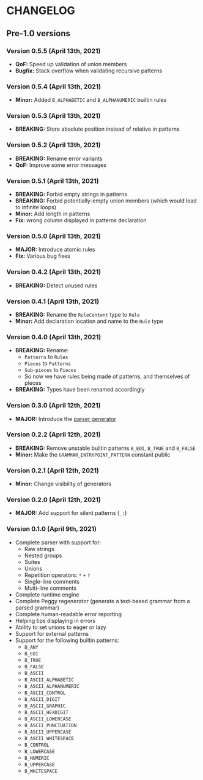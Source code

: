 # CHANGELOG

## Pre-1.0 versions

### Version 0.5.5 (April 13th, 2021)

* **QoF:** Speed up validation of union members
* **Bugfix:** Stack overflow when validating recursive patterns

### Version 0.5.4 (April 13th, 2021)

* **Minor:** Added `B_ALPHABETIC` and `B_ALPHANUMERIC` builtin rules

### Version 0.5.3 (April 13th, 2021)

* **BREAKING:** Store absolute position instead of relative in patterns

### Version 0.5.2 (April 13th, 2021)

* **BREAKING:** Rename error variants
* **QoF:** Improve some error messages

### Version 0.5.1 (April 13th, 2021)

* **BREAKING:** Forbid empty strings in patterns
* **BREAKING:** Forbid potentially-empty union members (which would lead to infinite loops)
* **Minor:** Add length in patterns
* **Fix:** wrong column displayed in patterns declaration

### Version 0.5.0 (April 13th, 2021)

* **MAJOR:** Introduce atomic rules
* **Fix:** Various bug fixes

### Version 0.4.2 (April 13th, 2021)

* **BREAKING:** Detect unused rules

### Version 0.4.1 (April 13th, 2021)

* **BREAKING:** Rename the `RuleContent` type to `Rule`
* **Minor:** Add declaration location and name to the `Rule` type

### Version 0.4.0 (April 13th, 2021)

* **BREAKING:** Rename:
  * `Patterns` to `Rules`
  * `Pieces` to `Patterns`
  * `Sub-pieces` to `Pieces`
  * So now we have rules being made of patterns, and themselves of pieces
* **BREAKING:** Types have been renamed accordingly

### Version 0.3.0 (April 12th, 2021)

* **MAJOR:** Introduce the [parser generator](peggy_derive/)

### Version 0.2.2 (April 12th, 2021)

* **BREAKING:** Remove unstable builtin patterns `B_EOI`, `B_TRUE` and `B_FALSE`
* **Minor:** Make the `GRAMMAR_ENTRYPOINT_PATTERN` constant public

### Version 0.2.1 (April 12th, 2021)

* **Minor:** Change visibility of generators

### Version 0.2.0 (April 12th, 2021)

* **MAJOR:** Add support for silent patterns (`_:`)

### Version 0.1.0 (April 9th, 2021)

* Complete parser with support for:
  * Raw strings
  * Nested groups
  * Suites
  * Unions
  * Repetition operators: `*` `+` `?`
  * Single-line comments
  * Multi-line comments
* Complete runtime engine
* Complete Peggy regenerator (generate a text-based grammar from a parsed grammar)
* Complete human-readable error reporting
* Helping tips displaying in errors
* Ability to set unions to eager or lazy
* Support for external patterns
* Support for the following builtin patterns:
  * `B_ANY`
  * `B_EOI`
  * `B_TRUE`
  * `B_FALSE`
  * `B_ASCII`
  * `B_ASCII_ALPHABETIC`
  * `B_ASCII_ALPHANUMERIC`
  * `B_ASCII_CONTROL`
  * `B_ASCII_DIGIT`
  * `B_ASCII_GRAPHIC`
  * `B_ASCII_HEXDIGIT`
  * `B_ASCII_LOWERCASE`
  * `B_ASCII_PUNCTUATION`
  * `B_ASCII_UPPERCASE`
  * `B_ASCII_WHITESPACE`
  * `B_CONTROL`
  * `B_LOWERCASE`
  * `B_NUMERIC`
  * `B_UPPERCASE`
  * `B_WHITESPACE`
